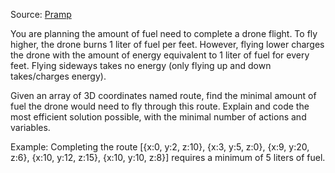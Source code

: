 Source: [Pramp](https://www.pramp.com/question/BrLMj8M2dVUoY95A9x3X)

You are planning the amount of fuel need to complete a drone flight.
To fly higher, the drone burns 1 liter of fuel per feet. However, flying lower charges the drone with the amount of energy equivalent to 1 liter of fuel for every feet. Flying sideways takes no energy (only flying up and down takes/charges energy).

Given an array of 3D coordinates named route, find the minimal amount of fuel the drone would need to fly through this route.
Explain and code the most efficient solution possible, with the minimal number of actions and variables.

Example:
Completing the route [{x:0, y:2, z:10}, {x:3, y:5, z:0}, {x:9, y:20, z:6}, {x:10, y:12, z:15}, {x:10, y:10, z:8}] requires a minimum of 5 liters of fuel.
